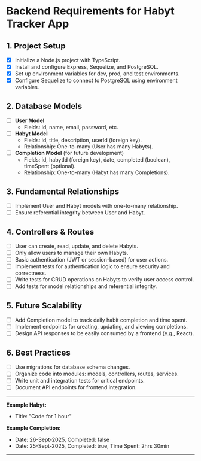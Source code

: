 # Backend Requirements for Habyt Tracker App

## 1. Project Setup
- [x] Initialize a Node.js project with TypeScript.
- [x] Install and configure Express, Sequelize, and PostgreSQL.
- [x] Set up environment variables for dev, prod, and test environments.
- [x] Configure Sequelize to connect to PostgreSQL using environment variables.

## 2. Database Models
- [ ] **User Model**
  - Fields: id, name, email, password, etc.
- [ ] **Habyt Model**
  - Fields: id, title, description, userId (foreign key).
  - Relationship: One-to-many (User has many Habyts).
- [ ] **Completion Model** (for future development)
  - Fields: id, habytId (foreign key), date, completed (boolean), timeSpent (optional).
  - Relationship: One-to-many (Habyt has many Completions).

## 3. Fundamental Relationships
- [ ] Implement User and Habyt models with one-to-many relationship.
- [ ] Ensure referential integrity between User and Habyt.

## 4. Controllers & Routes
- [ ] User can create, read, update, and delete Habyts.
- [ ] Only allow users to manage their own Habyts.
- [ ] Basic authentication (JWT or session-based) for user actions.
- [ ] Implement tests for authentication logic to ensure security and correctness.
- [ ] Write tests for CRUD operations on Habyts to verify user access control.
- [ ] Add tests for model relationships and referential integrity.

## 5. Future Scalability
- [ ] Add Completion model to track daily habit completion and time spent.
- [ ] Implement endpoints for creating, updating, and viewing completions.
- [ ] Design API responses to be easily consumed by a frontend (e.g., React).

## 6. Best Practices
- [ ] Use migrations for database schema changes.
- [ ] Organize code into modules: models, controllers, routes, services.
- [ ] Write unit and integration tests for critical endpoints.
- [ ] Document API endpoints for frontend integration.

---
**Example Habyt:**  
- Title: "Code for 1 hour"

**Example Completion:**  
- Date: 26-Sept-2025, Completed: false  
- Date: 25-Sept-2025, Completed: true, Time Spent: 2hrs 30min

---